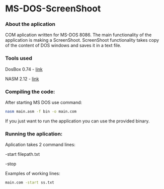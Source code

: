 # MS-DOS-ScreenShoot

### About the aplication

COM aplication written for MS-DOS 8086. The main functionality of the application is making a ScreenShoot. ScreenShoot functionality takes copy of the content of DOS windows and saves it in a text file.

### Tools used

DosBox 0.74 - [link][df1]

NASM 2.12 - [link][df2]

### Compiling the code:

After starting MS DOS use command:

```sh
nasm main.asm -f bin -o main.com
```

If you just want to run the application you can use the provided binary.

### Running the aplication:

Aplication takes 2 command lines:

  -start filepath.txt
  
  -stop

Examples of working lines: 

```sh
main.com -start ss.txt
```



[df1]: http://www.dosbox.com/download.php?main=1
[df2]: http://www.nasm.us/pub/nasm/releasebuilds/2.12.01/
